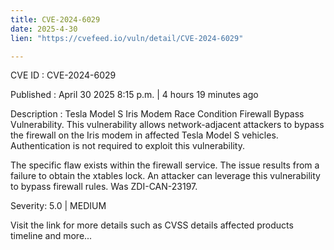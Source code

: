 ```yaml
---
title: CVE-2024-6029
date: 2025-4-30
lien: "https://cvefeed.io/vuln/detail/CVE-2024-6029"

---
```


CVE ID : CVE-2024-6029

Published :  April 30
2025
8:15 p.m. | 4 hours
19 minutes ago

Description : Tesla Model S Iris Modem Race Condition Firewall Bypass Vulnerability. This vulnerability allows network-adjacent attackers to bypass the firewall on the Iris modem in affected Tesla Model S vehicles. Authentication is not required to exploit this vulnerability.
 
The specific flaw exists within the firewall service. The issue results from a failure to obtain the xtables lock. An attacker can leverage this vulnerability to bypass firewall rules. Was ZDI-CAN-23197.

Severity: 5.0 | MEDIUM

Visit the link for more details
such as CVSS details
affected products
timeline
and more...
